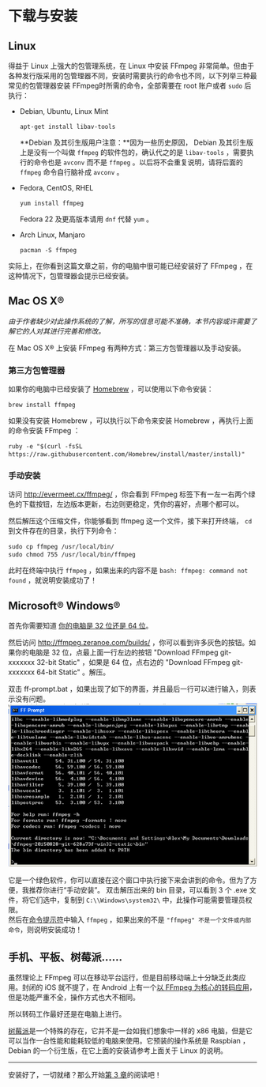 # 下载与安装

<a name="linux"></a>
## Linux

得益于 Linux 上强大的包管理系统，在 Linux 中安装 FFmpeg 非常简单。但由于各种发行版采用的包管理器不同，安装时需要执行的命令也不同，以下列举三种最常见的包管理器安装 FFmpeg时所需的命令，全部需要在 root 账户或者 `sudo` 后执行：

-	Debian, Ubuntu, Linux Mint  
	
		apt-get install libav-tools
	
	**Debian 及其衍生版用户注意：**因为一些历史原因， Debian 及其衍生版上是没有一个叫做 `ffmpeg` 的软件包的，确认代之的是 `libav-tools` ，需要执行的命令也是 `avconv` 而不是 `ffmpeg` 。以后将不会重复说明，请将后面的 `ffmpeg` 命令自行脑补成 `avconv` 。

-	Fedora, CentOS, RHEL
	
		yum install ffmpeg
	
	Fedora 22 及更高版本请用 `dnf` 代替 `yum` 。

-	Arch Linux, Manjaro
	
		pacman -S ffmpeg

实际上，在你看到这篇文章之前，你的电脑中很可能已经安装好了 FFmpeg ，在这种情况下，包管理器会提示已经安装。

<a name="mac-os-x"></a>
## Mac OS X&reg;

*由于作者缺少对此操作系统的了解，所写的信息可能不准确，本节内容或许需要了解它的人对其进行完善和修改。*

在 Mac OS X&reg; 上安装 FFmpeg 有两种方式：第三方包管理器以及手动安装。

<a name="third-party-package-manager"></a>
### 第三方包管理器

如果你的电脑中已经安装了 [Homebrew](http://brew.sh/) ，可以使用以下命令安装：

	brew install ffmpeg

如果没有安装 Homebrew ，可以执行以下命令来安装 Homebrew ，再执行上面的命令安装 FFmpeg ：

	ruby -e "$(curl -fsSL https://raw.githubusercontent.com/Homebrew/install/master/install)"

<a name="manual-install"></a>
### 手动安装

访问 <http://evermeet.cx/ffmpeg/> ，你会看到 FFmpeg 标签下有一左一右两个绿色的下载按钮，左边版本更新，右边则更稳定，凭你的喜好，点哪个都可以。

然后解压这个压缩文件，你能够看到 ffmpeg 这一个文件，接下来打开终端， `cd` 到文件存在的目录，执行下列命令：

	sudo cp ffmpeg /usr/local/bin/
	sudo chmod 755 /usr/local/bin/ffmpeg

此时在终端中执行 `ffmpeg` ，如果出来的内容不是 `bash: ffmpeg: command not found` ，就说明安装成功了！

<a name="microsoft-windows"></a>
## Microsoft&reg; Windows&reg;

首先你需要知道 [你的电脑是 32 位还是 64 位](https://support.microsoft.com/zh-cn/kb/827218)。

然后访问 <http://ffmpeg.zeranoe.com/builds/> ，你可以看到许多灰色的按钮。如果你的电脑是 32 位，点最上面一行左边的按钮 "Download FFmpeg git-xxxxxxx 32-bit Static" ，如果是 64 位，点右边的 "Download FFmpeg git-xxxxxxx 64-bit Static" 。解压。

双击 ff-prompt.bat ，如果出现了如下的界面，并且最后一行可以进行输入，则表示没有问题。  
![ff-prompt](image/windows-ff-prompt.png)

它是一个绿色软件，你可以直接在这个窗口中执行接下来会讲到的命令。但为了方便，我推荐你进行“手动安装”。
双击解压出来的 bin 目录，可以看到 3 个 .exe 文件，将它们选中，复制到 `C:\\Windows\system32\` 中，此操作可能需要管理员权限。  
然后在[命令提示符](https://zh.wikipedia.org/wiki/%E5%91%BD%E4%BB%A4%E6%8F%90%E7%A4%BA%E5%AD%97%E5%85%83)中输入 `ffmpeg` ，如果出来的不是 `"ffmpeg" 不是一个文件或内部命令`，则说明安装成功！

<a name="phone-tablet-rasppi"></a>
## 手机、平板、树莓派……

虽然理论上 FFmpeg 可以在移动平台运行，但是目前移动端上十分缺乏此类应用。封闭的 iOS 就不提了，在 Android 上有一个[以 FFmpeg 为核心的转码应用](https://play.google.com/store/apps/details?id=com.silentlexx.ffmpeggui)，但是功能严重不全，操作方式也大不相同。

所以转码工作最好还是在电脑上进行。

[树莓派](https://zh.wikipedia.org/wiki/%E6%A0%91%E8%8E%93%E6%B4%BE)是一个特殊的存在，它并不是一台如我们想象中一样的 x86 电脑，但是它可以当作一台性能和能耗较低的电脑来使用。它预装的操作系统是 Raspbian ， Debian 的一个衍生版，在它上面的安装请参考上面关于 Linux 的说明。

------------------------

安装好了，一切就绪？那么开始[第 3 章](03-execute.md)的阅读吧！
